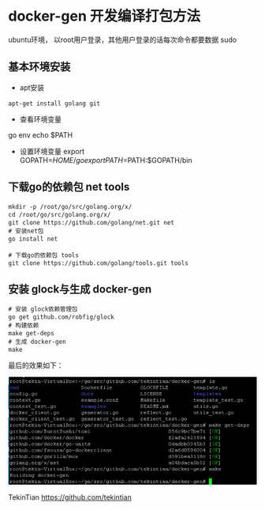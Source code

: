 

# docker-gen 开发编译打包方法

ubuntu环境， 以root用户登录，其他用户登录的话每次命令都要数据 sudo 





## 基本环境安装
- apt安装
~~~shel
apt-get install golang git
~~~

- 查看环境变量

go env
echo $PATH

- 设置环境变量
export GOPATH=$HOME/go
export PATH=$PATH:$GOPATH/bin

## 下载go的依赖包  net tools
~~~shell
mkdir -p /root/go/src/golang.org/x/
cd /root/go/src/golang.org/x/
git clone https://github.com/golang/net.git net
# 安装net包
go install net

# 下载go的依赖包 tools
git clone https://github.com/golang/tools.git tools

~~~

## 安装 glock与生成 docker-gen
```
# 安装 glock依赖管理包
go get github.com/robfig/glock
# 构建依赖
make get-deps
# 生成 docker-gen
make
```

最后的效果如下：

![](make-docker-gen.png)







TekinTian  https://github.com/tekintian




